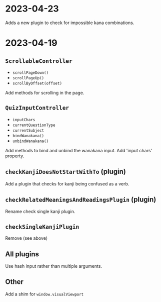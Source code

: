 # 2023-04-23

Adds a new plugin to check for impossible kana combinations.

# 2023-04-19

## `ScrollableController`

- `scrollPageDown()`
- `scrollPageUp()`
- `scrollByOffset(offset)`

Add methods for scrolling in the page.

## `QuizInputController`

- `inputChars`
- `currentQuestionType`
- `currentSubject`
- `bindWanakana()`
- `unbindWanakana()`

Add methods to bind and unbind the wanakana input. Add 'input chars' property.

## `checkKanjiDoesNotStartWithTo` (plugin)

Add a plugin that checks for kanji being confused as a verb.

## `checkRelatedMeaningsAndReadingsPlugin` (plugin)

Rename check single kanji plugin.

## `checkSingleKanjiPlugin`

Remove (see above)

## All plugins

Use hash input rather than multiple arguments.

## Other

Add a shim for `window.visualViewport`

